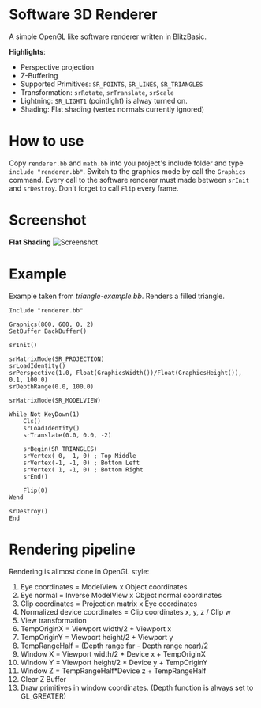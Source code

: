 # Software 3D Renderer
A simple OpenGL like software renderer written in BlitzBasic.

**Highlights**:
* Perspective projection
* Z-Buffering
* Supported Primitives: `SR_POINTS`, `SR_LINES`, `SR_TRIANGLES`
* Transformation: `srRotate`, `srTranslate`, `srScale`
* Lightning: `SR_LIGHT1` (pointlight) is alway turned on.
* Shading: Flat shading (vertex normals currently ignored)

# How to use
Copy `renderer.bb` and `math.bb` into you project's include folder and type `include "renderer.bb"`. Switch to the graphics mode by call the `Graphics` command. Every call to the software renderer must made between `srInit` and `srDestroy`. Don't forget to call `Flip` every frame.

# Screenshot
**Flat Shading**
![Screenshot](https://cloud.githubusercontent.com/assets/10528519/8034901/8b73ff3e-0dec-11e5-9bfa-b3ad9e228749.png "Screenshot showing Flat Shading")

# Example
Example taken from _triangle-example.bb_. Renders a filled triangle.

```BlitzBasic
Include "renderer.bb"

Graphics(800, 600, 0, 2)
SetBuffer BackBuffer()

srInit()

srMatrixMode(SR_PROJECTION)
srLoadIdentity()
srPerspective(1.0, Float(GraphicsWidth())/Float(GraphicsHeight()), 0.1, 100.0)
srDepthRange(0.0, 100.0)

srMatrixMode(SR_MODELVIEW)

While Not KeyDown(1)
	Cls()
	srLoadIdentity()
	srTranslate(0.0, 0.0, -2)
	
	srBegin(SR_TRIANGLES)
	srVertex( 0,  1, 0) ; Top Middle
	srVertex(-1, -1, 0) ; Bottom Left
	srVertex( 1, -1, 0) ; Bottom Right
	srEnd()

	Flip(0)
Wend

srDestroy()
End
```

# Rendering pipeline
Rendering is allmost done in OpenGL style:

1. Eye coordinates = ModelView x Object coordinates
2. Eye normal = Inverse ModelView x Object normal coordinates
3. Clip coordinates = Projection matrix x Eye coordinates
4. Normalized device coordinates = Clip coordinates x, y, z / Clip w
5. View transformation
 1. TempOriginX = Viewport width/2 + Viewport x
 2. TempOriginY = Viewport height/2 + Viewport y
 3. TempRangeHalf = (Depth range far - Depth range near)/2
 4. Window X = Viewport width/2 * Device x + TempOriginX
 5. Window Y = Viewport height/2 * Device y + TempOriginY
 6. Window Z = TempRangeHalf*Device z + TempRangeHalf
7. Clear Z Buffer
6. Draw primitives in window coordinates. (Depth function is always set to GL_GREATER)
